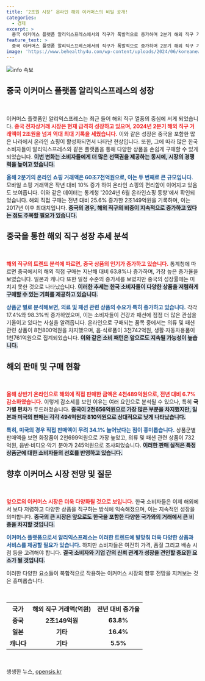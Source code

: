 ```yaml
---
title: ‘2조원 시장’ 온라인 해외 이커머스의 비밀 공개!
categories:
  - 경제
excerpt: >
  중국 이커머스 플랫폼 알리익스프레스에서의 직구가 폭발적으로 증가하며 2분기 해외 직구 거래액이 2조 원을 돌파!  전년 대비 25.6% 상승한 이 수치는 2017년 통계 개편 이후 최대치로, 중국의 직구 비중 증가가 눈에 띈다.
feature_text: >
  중국 이커머스 플랫폼 알리익스프레스에서의 직구가 폭발적으로 증가하며 2분기 해외 직구 거래액이 2조 원을 돌파!  전년 대비 25.6% 상승한 이 수치는 2017년 통계 개편 이후 최대치로, 중국의 직구 비중 증가가 눈에 띈다.
image: 'https://www.behealthy4u.com/wp-content/uploads/2024/06/koreanews.jpg'
---
```


<p><img src="https://www.behealthy4u.com/wp-content/uploads/2024/06/koreanews.jpg" alt="info 속보" /></p>

<h2 data-ke-size="size26">중국 이커머스 플랫폼 알리익스프레스의 성장</h2>

<p data-ke-size="size16">&nbsp;</p>

<p>이커머스 플랫폼인 알리익스프레스는 최근 들어 해외 직구 열풍의 중심에 서게 되었습니다. <b><span style="color: #ee2323;">중국 전자상거래 시장은 현재 급격히 성장하고 있으며, 2024년 2분기 해외 직구 거래액이 2조원을 넘겨 역대 최대 기록을 세웠습니다.</span></b> 이와 같은 성장은 중국을 포함한 많은 나라에서 온라인 쇼핑이 활성화되면서 나타난 현상입니다. 또한, 그에 따라 많은 한국 소비자들이 알리익스프레스와 같은 플랫폼을 통해 다양한 상품을 손쉽게 구매할 수 있게 되었습니다. <b><span style="background-color: #21538527;">이번 변화는 소비자들에게 더 많은 선택권을 제공하는 동시에, 시장의 경쟁력을 높이고 있습니다.</span></b></p>

<p><b><span style="color: #1a5490;">올해 2분기의 온라인 쇼핑 거래액은 60조7천억원으로, 이는 두 번째로 큰 규모입니다.</span></b> 모바일 쇼핑 거래액은 작년 대비 10% 증가 하여 온라인 쇼핑의 편리함이 이어지고 있음도 보여줍니다. 이와 같은 데이터는 통계청 '2024년 6월 온라인쇼핑 동향'에서 확인되었습니다. 해외 직접 구매는 전년 대비 25.6% 증가한 2조149억원을 기록하며, 이는 2017년 이후 최대치입니다. <b><span style="background-color: #21538527;">중국의 경우, 해외 직구의 비중이 지속적으로 증가하고 있다는 점도 주목할 필요가 있습니다.</span></b></p>

<h2 data-ke-size="size26">중국을 통한 해외 직구 성장 추세 분석</h2>

<p data-ke-size="size16">&nbsp;</p>

<p><b><span style="color: #ee2323;">해외 직구의 트렌드 분석에 따르면, 중국 상품의 인기가 증가하고 있습니다.</span></b> 통계청에 따르면 중국에서의 해외 직접 구매는 지난해 대비 63.8%나 증가하며, 가장 높은 증가율을 보였습니다. 일본과 캐나다 또한 일정 수준의 증가세를 보였지만 중국의 성장률에는 미치지 못한 것으로 나타났습니다. <b><span style="background-color: #21538527;">이러한 추세는 한국 소비자들이 다양한 상품을 저렴하게 구매할 수 있는 기회를 제공하고 있습니다.</span></b></p>

<p><b><span style="color: #1a5490;">상품군 별로 분석해보면, 의료 및 패션 관련 상품의 수요가 특히 증가하고 있습니다.</span></b> 각각 17.4%와 98.3%씩 증가하였으며, 이는 소비자들이 건강과 패션에 점점 더 많은 관심을 기울이고 있다는 사실을 알려줍니다. 온라인으로 구매되는 품목 중에서는 의류 및 패션 관련 상품이 8천800억원을 차지했으며, 음·식료품이 3천742억원, 생활·자동차용품이 1천761억원으로 집계되었습니다. <b><span style="background-color: #21538527;">이와 같은 소비 패턴은 앞으로도 지속될 가능성이 높습니다.</span></b></p>

<h2 data-ke-size="size26">해외 판매 및 구매 현황</h2>

<p data-ke-size="size16">&nbsp;</p>

<p><b><span style="color: #ee2323;">올해 상반기 온라인으로 해외에 직접 판매한 금액은 4천489억원으로, 전년 대비 6.7% 감소하였습니다.</span></b> 이렇게 감소세를 보인 이유는 여러 요인으로 분석될 수 있으나, 특히 <strong>국가별 편차</strong>가 두드러졌습니다. <b><span style="background-color: #21538527;">중국이 2천656억원으로 가장 많은 부분을 차지했지만, 일본과 미국의 판매는 각각 494억원과 810억원으로 상대적으로 낮게 나타났습니다.</span></b></p>

<p><b><span style="color: #1a5490;">특히, 미국의 경우 직접 판매액이 무려 34.1% 늘어났다는 점이 흥미롭습니다.</span></b> 상품군별 판매액을 보면 화장품이 2천699억원으로 가장 높았고, 의류 및 패션 관련 상품이 732억원, 음반·비디오·악기 분야가 245억원으로 조사되었습니다. <b><span style="background-color: #21538527;">이러한 판매 실적은 특정 상품군에 대한 소비자들의 선호를 반영하고 있습니다.</span></b></p>

<h2 data-ke-size="size26">향후 이커머스 시장 전망 및 질문</h2>

<p data-ke-size="size16">&nbsp;</p>

<p><b><span style="color: #ee2323;">앞으로의 이커머스 시장은 더욱 다양화될 것으로 보입니다.</span></b> 한국 소비자들은 이제 해외에서 보다 저렴하고 다양한 상품을 직구하는 방식에 익숙해졌으며, 이는 지속적인 성장을 의미합니다. <b><span style="background-color: #21538527;">중국의 큰 시장은 앞으로도 한국을 포함한 다양한 국가와의 거래에서 큰 비중을 차지할 것입니다.</span></b></p>

<p><b><span style="color: #1a5490;">이커머스 플랫폼으로서 알리익스프레스는 이러한 트렌드에 발맞춰 더욱 다양한 상품과 서비스를 제공할 필요가 있습니다.</span></b> 하지만 소비자들은 여전히 가격, 품질 그리고 배송 시점 등을 고려해야 합니다. <b><span style="background-color: #21538527;">결국 소비자와 기업 간의 신뢰 관계가 성장을 견인할 중요한 요소가 될 것입니다.</span></b> </p>

<p>이러한 다양한 요소들이 복합적으로 작용하는 이커머스 시장의 향후 전망을 지켜보는 것은 흥미롭습니다. </p>

<p data-ke-size="size16">&nbsp;</p>

<table>
  <tr>
    <th style="text-align: center;"><b>국가</b></th>
    <th style="text-align: center;"><b>해외 직구 거래액(억원)</b></th>
    <th style="text-align: center;"><b>전년 대비 증가율</b></th>
  </tr>
  <tr>
    <td style="text-align: center; height: 17px;"><b>중국</b></td>
    <td style="text-align: center; height: 17px;"><b>2조149억원</b></td>
    <td style="text-align: center; height: 17px;"><b>63.8%</b></td>
  </tr>
  <tr>
    <td style="text-align: center; height: 17px;"><b>일본</b></td>
    <td style="text-align: center; height: 17px;"><b>기타</b></td>
    <td style="text-align: center; height: 17px;"><b>16.4%</b></td>
  </tr>
  <tr>
    <td style="text-align: center; height: 17px;"><b>캐나다</b></td>
    <td style="text-align: center; height: 17px;"><b>기타</b></td>
    <td style="text-align: center; height: 17px;"><b>5.5%</b></td>
  </tr>
</table>

<p data-ke-size="size16">&nbsp;</p>
생생한 뉴스, <a href="https://opensis.kr" rel="dofollow">opensis.kr</a>


